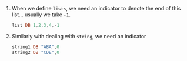 1. When we define `lists`, we need an indicator to denote the end of this list... usually we take `-1`.

    ```asm
    list DB 1,2,3,4,-1
    ```

2. Similarly with dealing with `string`, we need an indicator

    ```asm
    string1 DB "ABA",0
    string2 DB "CDE",0
    ```
